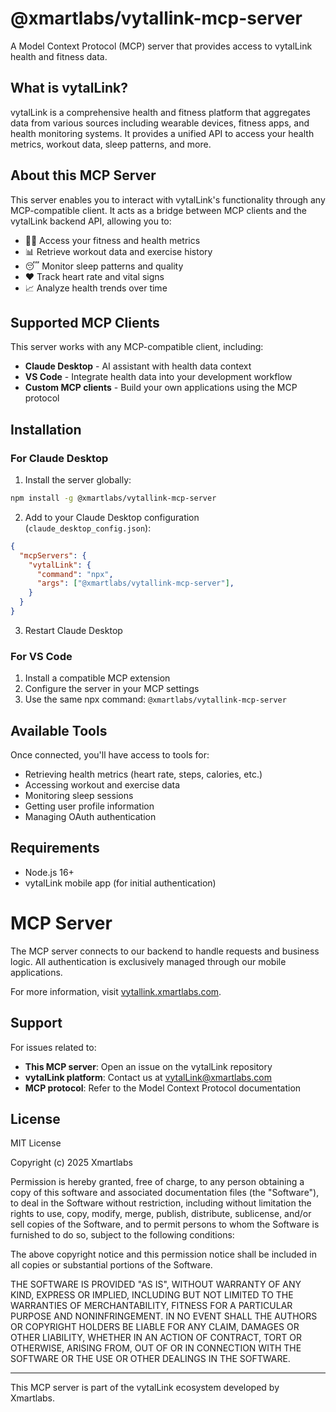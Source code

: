 # @xmartlabs/vytallink-mcp-server

A Model Context Protocol (MCP) server that provides access to vytalLink health and fitness data.

## What is vytalLink?

vytalLink is a comprehensive health and fitness platform that aggregates data from various sources including wearable devices, fitness apps, and health monitoring systems. It provides a unified API to access your health metrics, workout data, sleep patterns, and more.

## About this MCP Server

This server enables you to interact with vytalLink's functionality through any MCP-compatible client. It acts as a bridge between MCP clients and the vytalLink backend API, allowing you to:

- 🏃‍♂️ Access your fitness and health metrics
- 📊 Retrieve workout data and exercise history
- 😴 Monitor sleep patterns and quality
- ❤️ Track heart rate and vital signs
- 📈 Analyze health trends over time

## Supported MCP Clients

This server works with any MCP-compatible client, including:

- **Claude Desktop** - AI assistant with health data context
- **VS Code** - Integrate health data into your development workflow
- **Custom MCP clients** - Build your own applications using the MCP protocol

## Installation

### For Claude Desktop

1. Install the server globally:
```bash
npm install -g @xmartlabs/vytallink-mcp-server
```

2. Add to your Claude Desktop configuration (`claude_desktop_config.json`):
```json
{
  "mcpServers": {
    "vytalLink": {
      "command": "npx",
      "args": ["@xmartlabs/vytallink-mcp-server"],
    }
  }
}
```

3. Restart Claude Desktop

### For VS Code

1. Install a compatible MCP extension
2. Configure the server in your MCP settings
3. Use the same npx command: `@xmartlabs/vytallink-mcp-server`

## Available Tools

Once connected, you'll have access to tools for:

- Retrieving health metrics (heart rate, steps, calories, etc.)
- Accessing workout and exercise data
- Monitoring sleep sessions
- Getting user profile information
- Managing OAuth authentication

## Requirements

- Node.js 16+ 
- vytalLink mobile app (for initial authentication)

# MCP Server

The MCP server connects to our backend to handle requests and business logic. All authentication is exclusively managed through our mobile applications.

For more information, visit [vytallink.xmartlabs.com](https://vytallink.xmartlabs.com/).

## Support

For issues related to:
- **This MCP server**: Open an issue on the vytalLink repository
- **vytalLink platform**: Contact us at vytalLink@xmartlabs.com
- **MCP protocol**: Refer to the Model Context Protocol documentation

## License

MIT License

Copyright (c) 2025 Xmartlabs

Permission is hereby granted, free of charge, to any person obtaining a copy
of this software and associated documentation files (the "Software"), to deal
in the Software without restriction, including without limitation the rights
to use, copy, modify, merge, publish, distribute, sublicense, and/or sell
copies of the Software, and to permit persons to whom the Software is
furnished to do so, subject to the following conditions:

The above copyright notice and this permission notice shall be included in all
copies or substantial portions of the Software.

THE SOFTWARE IS PROVIDED "AS IS", WITHOUT WARRANTY OF ANY KIND, EXPRESS OR
IMPLIED, INCLUDING BUT NOT LIMITED TO THE WARRANTIES OF MERCHANTABILITY,
FITNESS FOR A PARTICULAR PURPOSE AND NONINFRINGEMENT. IN NO EVENT SHALL THE
AUTHORS OR COPYRIGHT HOLDERS BE LIABLE FOR ANY CLAIM, DAMAGES OR OTHER
LIABILITY, WHETHER IN AN ACTION OF CONTRACT, TORT OR OTHERWISE, ARISING FROM,
OUT OF OR IN CONNECTION WITH THE SOFTWARE OR THE USE OR OTHER DEALINGS IN THE
SOFTWARE.

---

This MCP server is part of the vytalLink ecosystem developed by Xmartlabs.
